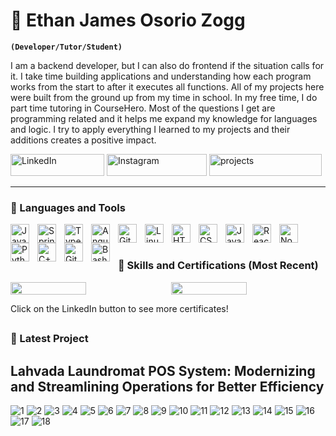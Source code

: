 # 🦈 Ethan James Osorio Zogg

**`(Developer/Tutor/Student)`**

I am a backend developer, but I can also do frontend if the situation calls for it. I take time building applications and understanding how each program works from the start to after it executes all functions. All of my projects here were built from the ground up from my time in school. In my free time, I do part time tutoring in CourseHero. Most of the questions I get are programming related and it helps me expand my knowledge for languages and logic. I try to apply everything I learned to my projects and their additions creates a positive impact.



   <p align="left">
      <a href="https://www.linkedin.com/in/ethan-james-zogg-936325203/">
         <img alt="LinkedIn" title="Connect with me in LinkedIn" src="https://custom-icon-badges.demolab.com/badge/Linkedin-blue?style=plastic&logo=icons8-linkedin11111" style="width: 150px; height: 35px;"/></a> 
      <a href="https://www.instagram.com/zgg.ej?igsh=c2UwcXpmZWx1NHFw&utm_source=qr">
         <img alt="Instagram" title="Follow me on Instagram" src="https://custom-icon-badges.demolab.com/badge/Instagram-pink?style=plastic&logo=icons8-instagram (1)" style="width: 160px; height: 35px;"/></a> 
      <a href="https://github.com/weebeejeebees?tab=repositories">
         <img alt="projects" title="see my repositories" src="https://custom-icon-badges.demolab.com/badge/Contributions-yellow?style=plastic&logo=icons8-folder" style="width: 180px; height: 35px;"/></a>


---


### 🧰 Languages and Tools

<img align="left" alt="Java" width="30px" style="padding-right:10px;" src="https://cdn.jsdelivr.net/gh/devicons/devicon/icons/java/java-original.svg"/>
<img align="left" alt="Spring" width="30px" style="padding-right:10px;" src="https://cdn.jsdelivr.net/gh/devicons/devicon@latest/icons/amazonwebservices/amazonwebservices-original-wordmark.svg" />
<img align="left" alt="TypeScript" width="30px" style="padding-right:10px;" src="https://cdn.jsdelivr.net/gh/devicons/devicon@latest/icons/androidstudio/androidstudio-original.svg" />
<img align="left" alt="Angular" width="30px" style="padding-right:10px;" src="https://cdn.jsdelivr.net/gh/devicons/devicon@latest/icons/microsoftsqlserver/microsoftsqlserver-original.svg" />
<img align="left" alt="Git" width="30px" style="padding-right:10px;" src="https://cdn.jsdelivr.net/gh/devicons/devicon/icons/git/git-original.svg" />
<img align="left" alt="Linux" width="30px" style="padding-right:10px;" src="https://cdn.jsdelivr.net/gh/devicons/devicon@latest/icons/csharp/csharp-original.svg" />
<img align="left" alt="HTML" width="30px" style="padding-right:10px;" src="https://cdn.jsdelivr.net/gh/devicons/devicon/icons/html5/html5-plain.svg" />
<img align="left" alt="CSS" width="30px" style="padding-right:10px;" src="https://cdn.jsdelivr.net/gh/devicons/devicon/icons/css3/css3-plain.svg" />
<img align="left" alt="JavaScript" width="30px" style="padding-right:10px;" src="https://cdn.jsdelivr.net/gh/devicons/devicon/icons/javascript/javascript-plain.svg" />
<img align="left" alt="React" width="30px" style="padding-right:10px;" src="https://cdn.jsdelivr.net/gh/devicons/devicon@latest/icons/wordpress/wordpress-plain.svg" />
<img align="left" alt="NodeJS" width="30px" style="padding-right:10px;" src="https://cdn.jsdelivr.net/gh/devicons/devicon/icons/nodejs/nodejs-original.svg" />
<img align="left" alt="Python" width="30px" style="padding-right:10px;" src="https://cdn.jsdelivr.net/gh/devicons/devicon/icons/python/python-plain.svg" />
<img align="left" alt="C++" width="30px" style="padding-right:10px;" src="https://cdn.jsdelivr.net/gh/devicons/devicon/icons/cplusplus/cplusplus-line.svg" />
<img align="left" alt="GitHub" width="30px" style="padding-right:10px;" src="https://cdn.jsdelivr.net/gh/devicons/devicon/icons/github/github-original.svg" />
<img align="left" alt="Bash" width="30px" style="padding-right:10px;" src="https://cdn.jsdelivr.net/gh/devicons/devicon/icons/bash/bash-original.svg" />
<br />

#

### 🏅 Skills and Certifications (Most Recent)

<div style="display: flex; justify-content: space-between;">
    <img src="https://github.com/user-attachments/assets/ea2c2715-c1a3-440d-99be-6fd69c3bb6ef" style="width: 49%; height: auto;">
    <img src="https://github.com/user-attachments/assets/14340a2f-a213-48dc-a832-6400b77adfad" style="width: 49%; height: auto;">
</div>

Click on the LinkedIn button to see more certificates!
##



### 🚧 Latest Project

## Lahvada Laundromat POS System: Modernizing and Streamlining Operations for Better Efficiency

![1](https://github.com/user-attachments/assets/f80ebff7-7c68-4915-9397-165b084901ee)
![2](https://github.com/user-attachments/assets/ae5f8c2f-9999-4ec5-83d5-0c24c7c81608)
![3](https://github.com/user-attachments/assets/e9e81e21-e6d6-4ff5-93e6-073fe8075c1c)
![4](https://github.com/user-attachments/assets/d2dd8a0c-0549-4fa8-a08f-97e2aac4e4c3)
![5](https://github.com/user-attachments/assets/cd7f2ade-ab55-4c8c-a1af-272d1fd346a6)
![6](https://github.com/user-attachments/assets/e93670d3-c8d4-4bf9-9873-4bed893f3947)
![7](https://github.com/user-attachments/assets/9be88749-9ac6-41dd-8c65-15159b9e556b)
![8](https://github.com/user-attachments/assets/5069c68e-0dac-437e-b728-005861d85756)
![9](https://github.com/user-attachments/assets/d0cb30bb-32a0-40f7-a284-f35eda26c725)
![10](https://github.com/user-attachments/assets/ea62bd23-b2d9-4898-91fe-8e4983166dc5)
![11](https://github.com/user-attachments/assets/062d3c80-a534-40c3-9947-b198c5e2a99d)
![12](https://github.com/user-attachments/assets/dcd1a592-1e7c-4794-88d1-0a90b7665962)
![13](https://github.com/user-attachments/assets/0bca0a56-c0f2-4098-8a04-02f229d2f7a6)
![14](https://github.com/user-attachments/assets/0c35e73a-203e-4c7b-9897-492ecff6b1f8)
![15](https://github.com/user-attachments/assets/057b826a-36a5-41c0-8687-bb89144e1bb5)
![16](https://github.com/user-attachments/assets/4e9597c6-16e2-4f4a-92d0-f4e5e43c1d4d)
![17](https://github.com/user-attachments/assets/a179d709-2ed6-43ad-ad04-3b568bfb6513)
![18](https://github.com/user-attachments/assets/3a1c5c50-93a5-4759-b985-cf60cd243546)
